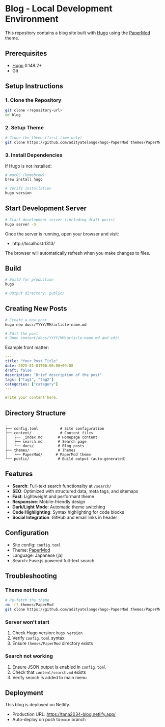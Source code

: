 # Blog - Local Development Environment

This repository contains a blog site built with [Hugo](https://gohugo.io/) using the [PaperMod](https://github.com/adityatelange/hugo-PaperMod) theme.

## Prerequisites

- [Hugo](https://gohugo.io/) 0.148.2+
- Git

## Setup Instructions

### 1. Clone the Repository

```bash
git clone <repository-url>
cd blog
```

### 2. Setup Theme

```bash
# Clone the theme (first time only)
git clone https://github.com/adityatelange/hugo-PaperMod themes/PaperMod
```

### 3. Install Dependencies

If Hugo is not installed:

```bash
# macOS (Homebrew)
brew install hugo

# Verify installation
hugo version
```

## Start Development Server

```bash
# Start development server (including draft posts)
hugo server -D
```

Once the server is running, open your browser and visit:
- http://localhost:1313/

The browser will automatically refresh when you make changes to files.

## Build

```bash
# Build for production
hugo

# Output directory: public/
```

## Creating New Posts

```bash
# Create a new post
hugo new docs/YYYY/MM/article-name.md

# Edit the post
# Open content/docs/YYYY/MM/article-name.md and edit
```

Example front matter:
```yaml
---
title: "Your Post Title"
date: 2025-01-01T00:00:00+09:00
draft: false
description: "Brief description of the post"
tags: ["tag1", "tag2"]
categories: ["category"]
---

Write your content here.
```

## Directory Structure

```
.
├── config.toml          # Site configuration
├── content/             # Content files
│   ├── _index.md       # Homepage content
│   ├── search.md       # Search page
│   └── docs/           # Blog posts
├── themes/             # Themes
│   └── PaperMod/      # PaperMod theme
└── public/             # Build output (auto-generated)
```

## Features

- **Search**: Full-text search functionality at `/search/`
- **SEO**: Optimized with structured data, meta tags, and sitemaps
- **Fast**: Lightweight and performant theme
- **Responsive**: Mobile-friendly design
- **Dark/Light Mode**: Automatic theme switching
- **Code Highlighting**: Syntax highlighting for code blocks
- **Social Integration**: GitHub and email links in header

## Configuration

- Site config: `config.toml`
- Theme: [PaperMod](https://github.com/adityatelange/hugo-PaperMod)
- Language: Japanese (ja)
- Search: Fuse.js powered full-text search

## Troubleshooting

### Theme not found

```bash
# Re-fetch the theme
rm -rf themes/PaperMod
git clone https://github.com/adityatelange/hugo-PaperMod themes/PaperMod
```

### Server won't start

1. Check Hugo version: `hugo version`
2. Verify `config.toml` syntax
3. Ensure `themes/PaperMod` directory exists

### Search not working

1. Ensure JSON output is enabled in `config.toml`
2. Check that `content/search.md` exists
3. Verify search is added to main menu

## Deployment

This blog is deployed on Netlify.
- Production URL: https://tana2034-blog.netlify.app/
- Auto-deploy on push to `main` branch